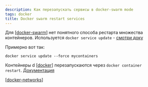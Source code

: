 ```yaml
---
description: Как перезапускать сервисы в docker-swarm mode
tags: docker
title: Docker swarm restart services
---
```

Для [[docker-swarm]] нет понятного способа рестарта множества контейнеров. Используется `docker service update` - [смотри доку](https://docs.docker.com/engine/reference/commandline/service_update/)

Примерно вот так:

```shell
docker service update --force mycontainers
```

Контейнеры d [[docker]] перезапускаются через `docker container restart`. [Документация](https://docs.docker.com/engine/reference/commandline/container_restart/)

[[docker-networks]]

[//begin]: # "Autogenerated link references for markdown compatibility"
[docker-swarm]: docker-swarm "Docker swarm"
[docker]: ../lists/docker "Docker"
[docker-networks]: docker-networks "Docker networks"
[//end]: # "Autogenerated link references"